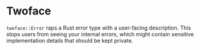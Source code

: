 # Twoface

`twoface::Error` raps a Rust error type with a user-facing description. This stops users from seeing
your internal errors, which might contain sensitive implementation details that should be kept
private.